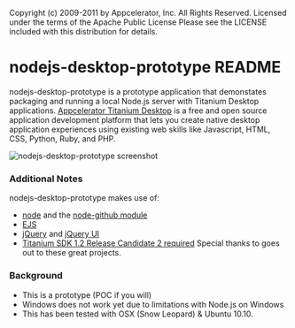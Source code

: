 Copyright (c) 2009-2011 by Appcelerator, Inc. All Rights Reserved.
Licensed under the terms of the Apache Public License
Please see the LICENSE included with this distribution for details.

# nodejs-desktop-prototype README #

nodejs-desktop-prototype is a prototype application that demonstates packaging and running a local Node.js server with Titanium Desktop applications.  [Appcelerator Titanium Desktop](http://www.appcelerator.com/products/titanium-desktop-application-development/) is a free and open source application development platform that lets you create native desktop application experiences using existing web skills like Javascript, HTML, 
CSS, Python, Ruby, and PHP.

![nodejs-desktop-prototype screenshot](http://developer.appcelerator.com.s3.amazonaws.com/documentation-examples/nodejs-desktop-prototype.png)


### Additional Notes
nodejs-desktop-prototype makes use of:

* [node](http://nodejs.org/) and the [node-github module](https://github.com/ajaxorg/node-github)
* [EJS](http://embeddedjs.com/)
* [jQuery](http://jquery.com/) and [jQuery UI](http://jqueryui.com/)
* [Titanium SDK 1.2 Release Candidate 2 required](http://developer.appcelerator.com/blog/2011/06/introducing-titanium-desktop-sdk-1-2-release-candidate-2.html)
Special thanks to goes out to these great projects.

### Background
* This is a prototype (POC if you will)
* Windows does not work yet due to limitations with Node.js on Windows
* This has been tested with OSX (Snow Leopard) & Ubuntu 10.10.
